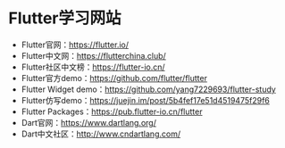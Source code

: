 # Flutter学习网站
* Flutter官网：https://flutter.io/
* Flutter中文网：https://flutterchina.club/
* Flutter社区中文榜：https://flutter-io.cn/
* Flutter官方demo：https://github.com/flutter/flutter
* Flutter Widget demo：https://github.com/yang7229693/flutter-study
* Flutter仿写demo：https://juejin.im/post/5b4fef17e51d4519475f29f6
* Flutter Packages：https://pub.flutter-io.cn/flutter
* Dart官网：https://www.dartlang.org/
* Dart中文社区：http://www.cndartlang.com/